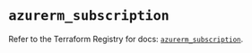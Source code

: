 # `azurerm_subscription`

Refer to the Terraform Registry for docs: [`azurerm_subscription`](https://registry.terraform.io/providers/hashicorp/azurerm/4.20.0/docs/resources/subscription).
